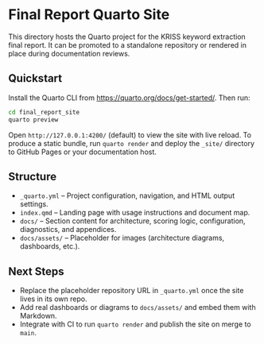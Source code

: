 # Final Report Quarto Site

This directory hosts the Quarto project for the KRISS keyword extraction final report. It can be
promoted to a standalone repository or rendered in place during documentation reviews.

## Quickstart

Install the Quarto CLI from <https://quarto.org/docs/get-started/>. Then run:

```bash
cd final_report_site
quarto preview
```

Open `http://127.0.0.1:4200/` (default) to view the site with live reload. To produce a static bundle,
run `quarto render` and deploy the `_site/` directory to GitHub Pages or your documentation host.

## Structure

- `_quarto.yml` – Project configuration, navigation, and HTML output settings.
- `index.qmd` – Landing page with usage instructions and document map.
- `docs/` – Section content for architecture, scoring logic, configuration, diagnostics, and appendices.
- `docs/assets/` – Placeholder for images (architecture diagrams, dashboards, etc.).

## Next Steps

- Replace the placeholder repository URL in `_quarto.yml` once the site lives in its own repo.
- Add real dashboards or diagrams to `docs/assets/` and embed them with Markdown.
- Integrate with CI to run `quarto render` and publish the site on merge to `main`.
